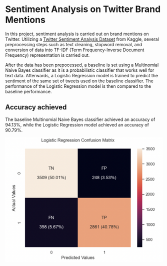 # Sentiment Analysis on Twitter Brand Mentions

In this project, sentiment analysis is carried out on brand mentions on Twitter. Utilizing a [Twitter Sentiment Analysis Dataset](https://www.kaggle.com/datasets/jp797498e/twitter-entity-sentiment-analysis) from Kaggle, several preprocessing steps such as text cleaning, stopword removal, and conversion of data into TF-IDF (Term Frequency-Inverse Document Frequency) representation is carried out.

After the data has been prepocessed, a baseline is set using a Multinomial Naive Bayes classifier as it is a probabilistic classifier that works well for text data. Afterwards, a Logistic Regression model is trained to predict the sentiment of the same set of tweets used on the baseline classifier. The performance of the Logistic Regression model is then compared to the baseline performance.

## Accuracy achieved

The baseline Multinomial Naive Bayes classifier achieved an accuracy of 94.13%, while the Logistic Regression model achieved an accuracy of 90.79%.

<img src="https://github.com/jxne00/brand-mentions-sentiment/blob/main/assets/lr-confusionmatrix.png" alt="Confusion Matrix">
